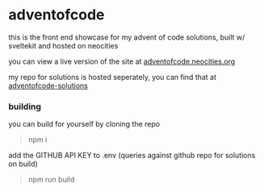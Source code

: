 # adventofcode

this is the front end showcase for my advent of code solutions, built w/ sveltekit and hosted on neocities

you can view a live version of the site at [adventofcode.neocities.org](https://adventofcode.neocities.org)

my repo for solutions is hosted seperately, you can find that at [adventofcode-solutions](https://github.com/rogerahuntley/adventofcode-solutions)

### building

you can build for yourself by cloning the repo

> npm i

add the GITHUB API KEY to .env (queries against github repo for solutions on build)

> npm run build
